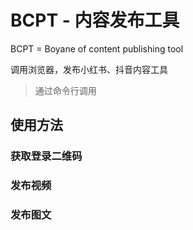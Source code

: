 # BCPT - 内容发布工具

BCPT = Boyane of content publishing tool

调用浏览器，发布小红书、抖音内容工具

> 通过命令行调用

## 使用方法

### 获取登录二维码

### 发布视频

### 发布图文
